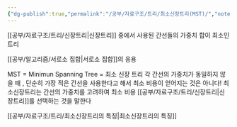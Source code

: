 ```yaml
---
{"dg-publish":true,"permalink":"/공부/자료구조/트리/최소신장트리(MST)/","noteIcon":""}
---
```


[[공부/자료구조/트리/신장트리\|신장트리]] 중에서 사용된 간선들의 가중치 합이 최소인 트리

[[공부/알고리즘/서로소 집합\|서로소 집합]]의 응용

MST = Minimun Spanning Tree = 최소 신장 트리
각 간선의 가중치가 동일하지 않을 때 , 단순히 가장 적은 간선을 사용한다고 해서 최소 비용이 얻어지는 것은 아니다!
최소신장트리는 간선의 가중치를 고려하여 최소 비용 [[공부/자료구조/트리/신장트리\|신장트리]]를 선택하는 것을 말한다

[[공부/자료구조/트리/최소신장트리의 특징\|최소신장트리의 특징]]
